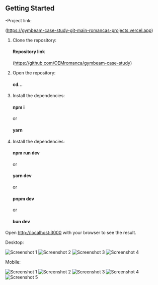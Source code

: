 ## Getting Started

-Project link:

(https://gymbeam-case-study-git-main-romancas-projects.vercel.app)

1. Clone the repository:

   #### Repository link

   (https://github.com/OEMromanca/gymbeam-case-study)

2. Open the repository:

   #### cd...

3. Install the dependencies:

   #### npm i

   or

   #### yarn

4. Install the dependencies:

   #### npm run dev

   or

   #### yarn dev

   or

   #### pnpm dev

   or

   #### bun dev

Open [http://localhost:3000](http://localhost:3000) with your browser to see the result.

Desktop:

![Screenshot 1](./public/images/Screenshot%201.png)
![Screenshot 2](./public//images/Screenshot%202.png)
![Screenshot 3](./public//images/Screenshot%203.png)
![Screenshot 4](./public//images/Screenshot%204.png)

Mobile:

![Screenshot 1](./public/images/mobile1.jpeg)
![Screenshot 2](./public//images/mobile2.jpeg)
![Screenshot 3](./public//images/mobile3.jpeg)
![Screenshot 4](./public//images/mobile4.jpeg)
![Screenshot 5](./public//images/mobile5.jpeg)
